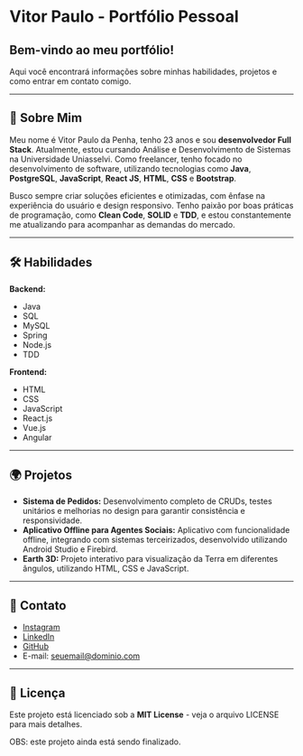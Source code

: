 # Vitor Paulo - Portfólio Pessoal

## Bem-vindo ao meu portfólio! 
Aqui você encontrará informações sobre minhas habilidades, projetos e como entrar em contato comigo.

---

## 🚀 Sobre Mim
Meu nome é Vitor Paulo da Penha, tenho 23 anos e sou **desenvolvedor Full Stack**. Atualmente, estou cursando Análise e Desenvolvimento de Sistemas na Universidade Uniasselvi. Como freelancer, tenho focado no desenvolvimento de software, utilizando tecnologias como **Java**, **PostgreSQL**, **JavaScript**, **React JS**, **HTML**, **CSS** e **Bootstrap**.

Busco sempre criar soluções eficientes e otimizadas, com ênfase na experiência do usuário e design responsivo. Tenho paixão por boas práticas de programação, como **Clean Code**, **SOLID** e **TDD**, e estou constantemente me atualizando para acompanhar as demandas do mercado.

---

## 🛠 Habilidades

**Backend:**
- Java
- SQL
- MySQL
- Spring
- Node.js
- TDD

**Frontend:**
- HTML
- CSS
- JavaScript
- React.js
- Vue.js
- Angular

---

## 🌍 Projetos

- **Sistema de Pedidos:** Desenvolvimento completo de CRUDs, testes unitários e melhorias no design para garantir consistência e responsividade.
- **Aplicativo Offline para Agentes Sociais:** Aplicativo com funcionalidade offline, integrando com sistemas terceirizados, desenvolvido utilizando Android Studio e Firebird.
- **Earth 3D:** Projeto interativo para visualização da Terra em diferentes ângulos, utilizando HTML, CSS e JavaScript.

---

## 💬 Contato
- [Instagram](https://www.instagram.com/vitorpaulo_027/profilecard/?igsh=dWU3Zjl5YTk2a3cx)
- [LinkedIn](https://www.linkedin.com/in/vitor-paulo-da-penha-82b0b2303/)
- [GitHub](https://github.com/Vitorpaulo-dapenha)
- E-mail: [seuemail@dominio.com](mailto:seuemail@dominio.com)

---

## 📜 Licença
Este projeto está licenciado sob a **MIT License** - veja o arquivo LICENSE para mais detalhes.

OBS: este projeto ainda está sendo finalizado.
